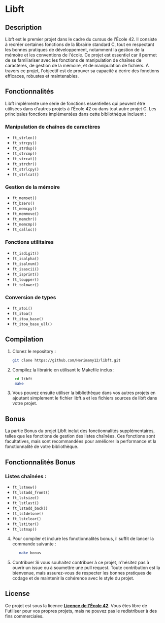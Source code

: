 # Libft

## Description

Libft est le premier projet dans le cadre du cursus de l'École 42. Il consiste à recréer certaines fonctions de la librairie standard C, tout en respectant les bonnes pratiques de développement, notamment la gestion de la mémoire et les conventions de l'école. Ce projet est essentiel car il permet de se familiariser avec les fonctions de manipulation de chaînes de caractères, de gestion de la mémoire, et de manipulation de fichiers. À travers ce projet, l'objectif est de prouver sa capacité à écrire des fonctions efficaces, robustes et maintenables.

## Fonctionnalités

Libft implémente une série de fonctions essentielles qui peuvent être utilisées dans d'autres projets à l'École 42 ou dans tout autre projet C. Les principales fonctions implémentées dans cette bibliothèque incluent :

### Manipulation de chaînes de caractères
- `ft_strlen()`
- `ft_strcpy()`
- `ft_strdup()`
- `ft_strcmp()`
- `ft_strcat()`
- `ft_strchr()`
- `ft_strlcpy()`
- `ft_strlcat()`

### Gestion de la mémoire
- `ft_memset()`
- `ft_bzero()`
- `ft_memcpy()`
- `ft_memmove()`
- `ft_memchr()`
- `ft_memcmp()`
- `ft_calloc()`

### Fonctions utilitaires
- `ft_isdigit()`
- `ft_isalpha()`
- `ft_isalnum()`
- `ft_isascii()`
- `ft_isprint()`
- `ft_toupper()`
- `ft_tolower()`

### Conversion de types
- `ft_atoi()`
- `ft_itoa()`
- `ft_itoa_base()`
- `ft_itoa_base_ull()`

## Compilation

1. Clonez le repository :

   ```bash
   git clone https://github.com/Herimamy12/libft.git

2. Compilez la librairie en utilisant le Makefile inclus :

   ```bash
    cd libft
    make

3. Vous pouvez ensuite utiliser la bibliothèque dans vos autres projets en ajoutant simplement le fichier libft.a et les fichiers sources de libft dans votre projet.

## Bonus

La partie Bonus du projet Libft inclut des fonctionnalités supplémentaires, telles que les fonctions de gestion des listes chaînées. Ces fonctions sont facultatives, mais sont recommandées pour améliorer la performance et la fonctionnalité de votre bibliothèque.

## Fonctionnalités Bonus

### Listes chaînées :
- `ft_lstnew()`
- `ft_lstadd_front()`
- `ft_lstsize()`
- `ft_lstlast()`
- `ft_lstadd_back()`
- `ft_lstdelone()`
- `ft_lstclear()`
- `ft_lstiter()`
- `ft_lstmap()`

4. Pour compiler et inclure les fonctionnalités bonus, il suffit de lancer la commande suivante :

   ```bash
      make bonus

5. Contribuer
Si vous souhaitez contribuer à ce projet, n'hésitez pas à ouvrir un issue ou à soumettre une pull request. Toute contribution est la bienvenue, mais assurez-vous de respecter les bonnes pratiques de codage et de maintenir la cohérence avec le style du projet.

## License

Ce projet est sous la licence **[Licence de l’École 42](https://www.42.fr/)**. Vous êtes libre de l'utiliser pour vos propres projets, mais ne pouvez pas le redistribuer à des fins commerciales.
